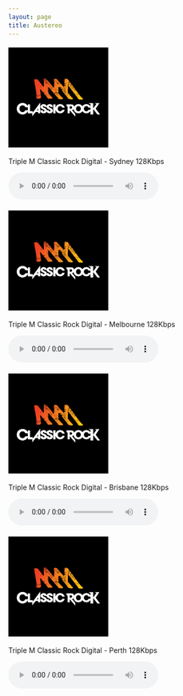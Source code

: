 ```yaml
---
layout: page
title: Austereo
---
```


<script src="https://cdn.jsdelivr.net/npm/hls.js@1"></script> <!-- Include the HLS.js library -->
<script type="module" src="https://cdn.jsdelivr.net/npm/media-chrome@0.20/+esm"></script>

<p align="left"><a href="https://wz2liw.scahw.com.au/live/2classicrock_128.stream/playlist.m3u8">
<img style="vertical-align:middle;margin:5px 0px 5px 0px" width="200" src="/assets/img/stations/triplemclassicrock.png">
</a></p>

Triple M Classic Rock Digital - Sydney 128Kbps

<audio id="2classicrock" controls></audio>


<p align="left"><a href="https://wz2liw.scahw.com.au/live/3classicrock_128.stream/playlist.m3u8">
<img style="vertical-align:middle;margin:5px 0px 5px 0px" width="200" src="/assets/img/stations/triplemclassicrock.png">
</a></p>

Triple M Classic Rock Digital - Melbourne 128Kbps

<audio id="3classicrock" controls></audio>

<p align="left"><a href="https://wz2liw.scahw.com.au/live/4classicrock_128.stream/playlist.m3u8">
<img style="vertical-align:middle;margin:5px 0px 5px 0px" width="200" src="/assets/img/stations/triplemclassicrock.png">
</a></p>

Triple M Classic Rock Digital - Brisbane 128Kbps

<audio id="4classicrock" controls></audio>

<p align="left"><a href="https://wz2liw.scahw.com.au/live/6classicrock_128.stream/playlist.m3u8">
<img style="vertical-align:middle;margin:5px 0px 5px 0px" width="200" src="/assets/img/stations/triplemclassicrock.png">
</a></p>

Triple M Classic Rock Digital - Perth 128Kbps

<audio id="6classicrock" controls></audio>


<!------------------------------------------->
<!--SCRIPTS-->
<!------------------------------------------->

<script>
  var audio1 = document.getElementById('2classicrock');
  var audioSrc1 = 'https://wz2liw.scahw.com.au/live/2classicrock_128.stream/playlist.m3u8';
  // Initialize more audio variables as needed

  if (audio1.canPlayType('application/vnd.apple.mpegurl') || (typeof window.Hls === 'undefined')) {
    audio1.src = audioSrc1;

  } else {
    var hls1 = new Hls();
    // Initialize more Hls instances as needed

    hls1.loadSource(audioSrc1); // Provide the path to the first .m3u8 file
    hls1.attachMedia(audio1);
    hls1.on(Hls.Events.MANIFEST_PARSED, function() {
          // Start playback when desired, e.g., on a button click
          audio1.button
        });
  }
</script>

<script>
  var audio2 = document.getElementById('3classicrock');
  var audioSrc2 = 'https://wz2liw.scahw.com.au/live/2classicrock_128.stream/playlist.m3u8';

  if (audio2.canPlayType('application/vnd.apple.mpegurl') || (typeof window.Hls === 'undefined')) {
    audio2.src = audioSrc2;

  } else {
    var hls2 = new Hls();
    // Initialize more Hls instances as needed

    hls2.loadSource(audioSrc2); // Provide the path to the first .m3u8 file
    hls2.attachMedia(audio2);
    hls2.on(Hls.Events.MANIFEST_PARSED, function() {
          // Start playback when desired, e.g., on a button click
          // audio1.play();
        });
  }
</script>

<script>
  var audio3 = document.getElementById('4classicrock');
  var audioSrc3 = 'https://wz2liw.scahw.com.au/live/4classicrock_128.stream/playlist.m3u8';

  if (audio3.canPlayType('application/vnd.apple.mpegurl') || (typeof window.Hls === 'undefined')) {
    audio3.src = audioSrc3;

  } else {
    var hls3 = new Hls();
    // Initialize more Hls instances as needed

    hls3.loadSource(audioSrc3); // Provide the path to the first .m3u8 file
    hls3.attachMedia(audio3);
    hls3.on(Hls.Events.MANIFEST_PARSED, function() {
          // Start playback when desired, e.g., on a button click
          // audio1.play();
        });
  }
</script>

<script>
  var audio4 = document.getElementById('6classicrock');
  var audioSrc4 = 'https://wz2liw.scahw.com.au/live/6classicrock_128.stream/playlist.m3u8';

  if (audio4.canPlayType('application/vnd.apple.mpegurl') || (typeof window.Hls === 'undefined')) {
    <media-controller audio>
  <audio
    slot="media"
    src="https://wz2liw.scahw.com.au/live/6classicrock_128.stream/playlist.m3u8"
  ></audio>
      <media-control-bar>
        <media-play-button></media-play-button>
        <media-time-display show-duration></media-time-display>
        <media-mute-button></media-mute-button>
        <media-volume-range></media-volume-range>
      </media-control-bar>
        </media-controller> 

  } else {
    var hls4 = new Hls();
    // Initialize more Hls instances as needed

    hls4.loadSource(audioSrc4); // Provide the path to the first .m3u8 file
    hls4.attachMedia(audio4);
    hls4.on(Hls.Events.MANIFEST_PARSED, function() {
          // Start playback when desired, e.g., on a button click
          // audio1.play();
        });
  }
</script>

<p>

<media-controller audio>
  <audio
    slot="media"
    src="https://wz2liw.scahw.com.au/live/6classicrock_128.stream/playlist.m3u8"
  ></audio>
  <media-control-bar>
    <media-play-button></media-play-button>
    <media-time-display show-duration></media-time-display>
    <media-mute-button></media-mute-button>
    <media-volume-range></media-volume-range>
  </media-control-bar>
</media-controller>